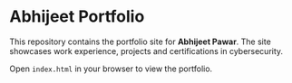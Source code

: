 # Abhijeet Portfolio

This repository contains the portfolio site for **Abhijeet Pawar**. The site showcases work experience, projects and certifications in cybersecurity.

Open `index.html` in your browser to view the portfolio.
